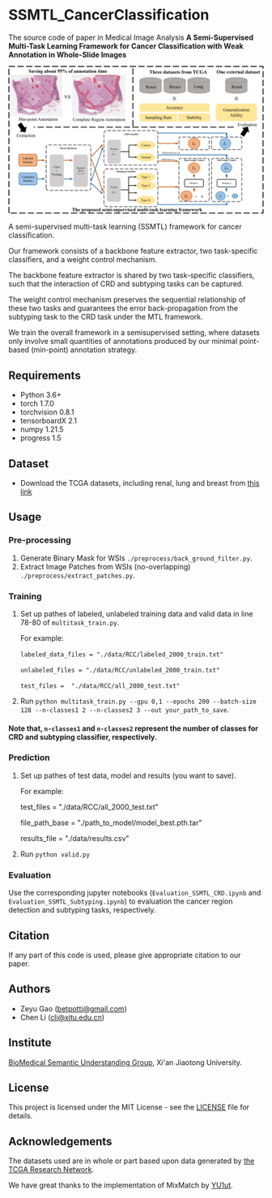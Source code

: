 # SSMTL_CancerClassification
The source code of paper in Medical Image Analysis **A Semi-Supervised Multi-Task Learning Framework for Cancer Classification with Weak Annotation in Whole-Slide Images**

![URL_TS](./paperGraph.png)

A semi-supervised multi-task learning (SSMTL) framework for cancer classification. 

Our framework consists of a backbone feature extractor, two task-specific classifiers, and a weight control mechanism.

The backbone feature extractor is shared by two task-specific classifiers, such that the interaction of CRD and subtyping tasks can be captured. 

The weight control mechanism preserves the sequential relationship of these two tasks and guarantees the error back-propagation from the subtyping task to the CRD task under the MTL framework.

We train the overall framework in a semisupervised setting, where datasets only involve small quantities of annotations produced by our minimal point-based (min-point) annotation strategy.

## Requirements
- Python 3.6+
- torch 1.7.0
- torchvision 0.8.1
- tensorboardX 2.1
- numpy 1.21.5
- progress 1.5

## Dataset
- Download the TCGA datasets, including renal, lung and breast from [this link](https://sites.google.com/view/aipath-dataset/home/rcc-region-and-subtyping)

## Usage

### Pre-processing
1. Generate Binary Mask for WSIs `./preprocess/back_ground_filter.py`.
2. Extract Image Patches from WSIs (no-overlapping) `./preprocess/extract_patches.py`.

### Training
1. Set up pathes of labeled, unlabeled training data and valid data in line 78-80 of `multitask_train.py`.

    For example:

    `labeled_data_files = "./data/RCC/labeled_2000_train.txt"`

    `unlabeled_files = "./data/RCC/unlabeled_2000_train.txt"`
    
    `test_files =  "./data/RCC/all_2000_test.txt"`

2. Run `python multitask_train.py --gpu 0,1 --epochs 200 --batch-size 128 --n-classes1 2 --n-classes2 3 --out your_path_to_save`.

#### Note that, `n-classes1` and `n-classes2` represent the number of classes for CRD and subtyping classifier, respectively.

### Prediction
1. Set up pathes of test data, model and results (you want to save).

    For example:
    
    test_files = "./data/RCC/all_2000_test.txt"
    
    file_path_base = "./path_to_model/model_best.pth.tar"
    
    results_file = "./data/results.csv"

2. Run `python valid.py`

### Evaluation
Use the corresponding jupyter notebooks (`Evaluation_SSMTL_CRD.ipynb` and `Evaluation_SSMTL_Subtyping.ipynb`) to evaluation the cancer region detection and subtyping tasks, respectively.

## Citation

If any part of this code is used, please give appropriate citation to our paper.

## Authors
- Zeyu Gao (betpotti@gmail.com)
- Chen Li (cli@xjtu.edu.cn)

## Institute
[BioMedical Semantic Understanding Group](http://www.chenli.group/home), Xi'an Jiaotong University.

## License
This project is licensed under the MIT License - see the [LICENSE](./LICENSE) file for details.

## Acknowledgements
The datasets used are in whole or part based upon data generated by [the TCGA Research Network](https://www.cancer.gov/tcga).

We have great thanks to the implementation of MixMatch by [YU1ut](https://github.com/YU1ut/MixMatch-pytorch).
